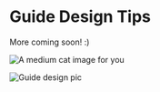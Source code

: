 # Guide Design Tips

More coming soon! :)

![A medium cat image for you](https://cdn2.thecatapi.com/images/9qLSHCaQQ.jpg)

![Guide design pic](https://raw.githubusercontent.com/chen-dawn/radars-guide-design/master/frontend/public/GuideDesignPic.png)